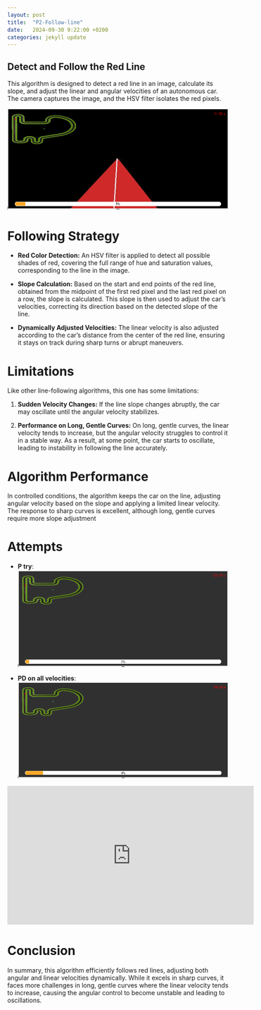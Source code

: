 ```yaml
---
layout: post
title:  "P2-Follow-line"
date:   2024-09-30 9:22:00 +0200
categories: jekyll update
---
```

## Detect and Follow the Red Line

This algorithm is designed to detect a red line in an image, calculate its slope, and adjust the linear and angular velocities of an autonomous car. The camera captures the image, and the HSV filter isolates the red pixels.

<div style="text-align: center;">
    <img src="/assets/images/slope.png" alt="Texto alternativo" />
</div>

# Following Strategy

- **Red Color Detection:**
  An HSV filter is applied to detect all possible shades of red, covering the full range of hue and saturation values, corresponding to the line in the image.

- **Slope Calculation:**
  Based on the start and end points of the red line, obtained from the midpoint of the first red pixel and the last red pixel on a row, the slope is calculated. This slope is then used to adjust the car’s velocities, correcting its direction based on the detected slope of the line.

- **Dynamically Adjusted Velocities:**
  The linear velocity is also adjusted according to the car’s distance from the center of the red line, ensuring it stays on track during sharp turns or abrupt maneuvers.

# Limitations

Like other line-following algorithms, this one has some limitations:

1. **Sudden Velocity Changes:**
   If the line slope changes abruptly, the car may oscillate until the angular velocity stabilizes.

2. **Performance on Long, Gentle Curves:**
   On long, gentle curves, the linear velocity tends to increase, but the angular velocity struggles to control it in a stable way. As a result, at some point, the car starts to oscillate, leading to instability in following the line accurately.

# Algorithm Performance

In controlled conditions, the algorithm keeps the car on the line, adjusting angular velocity based on the slope and applying a limited linear velocity. The response to sharp curves is excellent, although long, gentle curves require more slope adjustment

# Attempts

- **P try**:
    ![Texto alternativo](/assets/images/P.png)

- **PD on all velocities**:
    ![Texto alternativo](/assets/images/Time_pd_all.png)
<div style="text-align: center;">
<iframe width="560" height="315" src="https://www.youtube.com/embed/Zg2ssoEZrcg" frameborder="0" allowfullscreen></iframe>
</div>

# Conclusion

In summary, this algorithm efficiently follows red lines, adjusting both angular and linear velocities dynamically. While it excels in sharp curves, it faces more challenges in long, gentle curves where the linear velocity tends to increase, causing the angular control to become unstable and leading to oscillations.

